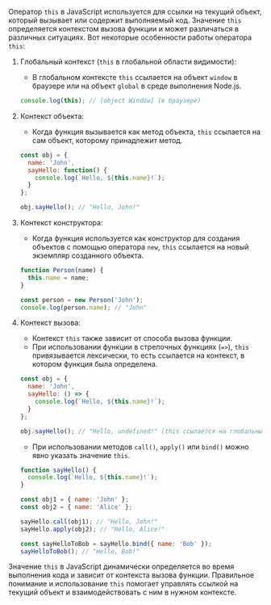 Оператор `this` в JavaScript используется для ссылки на текущий объект, который вызывает или содержит выполняемый код. Значение `this` определяется контекстом вызова функции и может различаться в различных ситуациях. Вот некоторые особенности работы оператора `this`:

1. Глобальный контекст (`this` в глобальной области видимости):
   - В глобальном контексте `this` ссылается на объект `window` в браузере или на объект `global` в среде выполнения Node.js.

   ```javascript
   console.log(this); // [object Window] (в браузере)
   ```

2. Контекст объекта:
   - Когда функция вызывается как метод объекта, `this` ссылается на сам объект, которому принадлежит метод.
   
   ```javascript
   const obj = {
     name: 'John',
     sayHello: function() {
       console.log(`Hello, ${this.name}!`);
     }
   };
   
   obj.sayHello(); // "Hello, John!"
   ```

3. Контекст конструктора:
   - Когда функция используется как конструктор для создания объектов с помощью оператора `new`, `this` ссылается на новый экземпляр созданного объекта.

   ```javascript
   function Person(name) {
     this.name = name;
   }
   
   const person = new Person('John');
   console.log(person.name); // "John"
   ```

4. Контекст вызова:
   - Контекст `this` также зависит от способа вызова функции.
   - При использовании функции в стрелочных функциях (`=>`), `this` привязывается лексически, то есть ссылается на контекст, в котором функция была определена.
   
   ```javascript
   const obj = {
     name: 'John',
     sayHello: () => {
       console.log(`Hello, ${this.name}!`);
     }
   };
   
   obj.sayHello(); // "Hello, undefined!" (this ссылается на глобальный контекст)
   ```

   - При использовании методов `call()`, `apply()` или `bind()` можно явно указать значение `this`.

   ```javascript
   function sayHello() {
     console.log(`Hello, ${this.name}!`);
   }
   
   const obj1 = { name: 'John' };
   const obj2 = { name: 'Alice' };
   
   sayHello.call(obj1); // "Hello, John!"
   sayHello.apply(obj2); // "Hello, Alice!"
   
   const sayHelloToBob = sayHello.bind({ name: 'Bob' });
   sayHelloToBob(); // "Hello, Bob!"
   ```

Значение `this` в JavaScript динамически определяется во время выполнения кода и зависит от контекста вызова функции. Правильное понимание и использование `this` помогает управлять ссылкой на текущий объект и взаимодействовать с ним в нужном контексте.